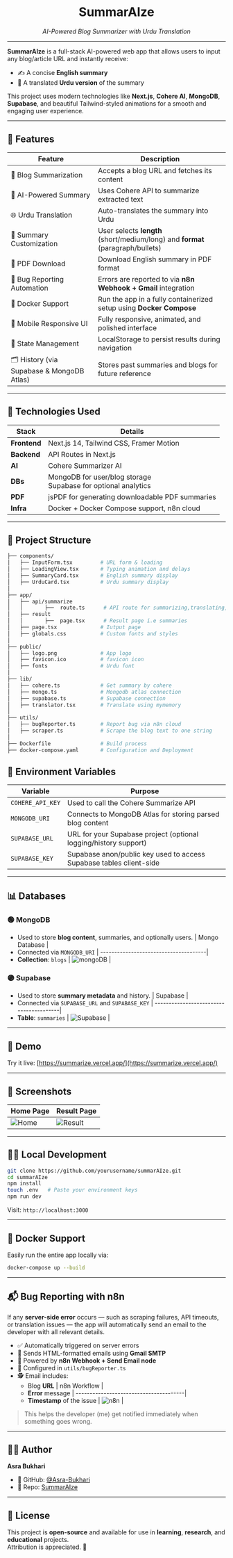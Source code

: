 <h1 align="center">SummarAIze</h1>
<p align="center"><i>AI-Powered Blog Summarizer with Urdu Translation</i></p>

---

**SummarAIze** is a full-stack AI-powered web app that allows users to input any blog/article URL and instantly receive:
- ✍️ A concise **English summary**
- 💬 A translated **Urdu version** of the summary

This project uses modern technologies like **Next.js**, **Cohere AI**, **MongoDB**, **Supabase**, and beautiful Tailwind-styled animations for a smooth and engaging user experience.

---

## 🚀 Features

| Feature                                   | Description                                                                    |
| ------------------------------------------|------------------------------------------------------------------------------- |
| 🔗 Blog Summarization                     | Accepts a blog URL and fetches its content                                     |
| 🧠 AI-Powered Summary                     | Uses Cohere API to summarize extracted text                                    |
| 🌐 Urdu Translation                       | Auto-translates the summary into Urdu                                          |
| 📏 Summary Customization                  | User selects **length** (short/medium/long) and **format** (paragraph/bullets) |
| 🧾 PDF Download                           | Download English summary in PDF format                                         |
| 🐞 Bug Reporting Automation               | Errors are reported to via **n8n Webhook + Gmail** integration                 |
| 🐳 Docker Support                         | Run the app in a fully containerized setup using **Docker Compose**            |
| 📱 Mobile Responsive UI                   | Fully responsive, animated, and polished interface                             |
| 🧩 State Management                       | LocalStorage to persist results during navigation                              |
| 🗂️ History (via Supabase & MongoDB Atlas) | Stores past summaries and blogs for future reference                           |


---

## 🧱 Technologies Used

| Stack        | Details                                                              |
| ------------ | -------------------------------------------------------------------- |
| **Frontend** | Next.js 14, Tailwind CSS, Framer Motion                              |
| **Backend**  | API Routes in Next.js                                                |
| **AI**       | Cohere Summarizer AI                                                 |
| **DBs**      | MongoDB for user/blog storage<br>Supabase for optional analytics     |
| **PDF**      | jsPDF for generating downloadable PDF summaries                      |
| **Infra**    | Docker + Docker Compose support, n8n cloud                           |

---

## 🧬 Project Structure

```bash
├── components/
│   ├── InputForm.tsx         # URL form & loading
│   ├── LoadingView.tsx       # Typing animation and delays
│   ├── SummaryCard.tsx       # English summary display
│   ├── UrduCard.tsx          # Urdu summary display
│
├── app/
│   ├── api/summarize
│   │       ├──  route.ts      # API route for summarizing,translating,storing
│   ├── result
│   │       ├──  page.tsx      # Result page i.e summaries
│   ├── page.tsx              # Iutput page
│   ├── globals.css           # Custom fonts and styles
│
├── public/
│   ├── logo.png              # App logo
│   ├── favicon.ico           # favicon icon
│   ├── fonts                 # Urdu font
│   
├── lib/
│   ├── cohere.ts             # Get summary by cohere
│   ├── mongo.ts              # Mongodb atlas connection
│   ├── supabase.ts           # Supabase connection
│   ├── translator.tsx        # Translate using mymemory
│   
├── utils/
│   ├── bugReporter.ts        # Report bug via n8n cloud
│   ├── scraper.ts            # Scrape the blog text to one string
│
├── Dockerfile                # Build process
├── docker-compose.yaml       # Configuration and Deployment
```


## 📁 Environment Variables

| Variable         | Purpose                                                             |
| ---------------- | ------------------------------------------------------------------- |
| `COHERE_API_KEY` | Used to call the Cohere Summarize API                               |
| `MONGODB_URI`    | Connects to MongoDB Atlas for storing parsed blog content           |
| `SUPABASE_URL`   | URL for your Supabase project (optional logging/history support)    |
| `SUPABASE_KEY`   | Supabase anon/public key used to access Supabase tables client-side |


---

## 📊 Databases

### 🟢 MongoDB

* Used to store **blog content**, summaries, and optionally users.                | Mongo Database                        |       
* Connected via `MONGODB_URI`                                                     | --------------------------------------|
* **Collection**: `blogs`                                                         | ![mongoDB](./screenshots/mongoDB.png) |

### 🟣 Supabase

* Used to store **summary metadata** and history.                                | Supabase                                |
* Connected via `SUPABASE_URL` and `SUPABASE_KEY`                                | ----------------------------------------|
* **Table**: `summaries`                                                         | ![Supabase](./screenshots/supabase.png) |


---

## 📸 Demo

Try it live: [https://summarize.vercel.app/](https://summarize.vercel.app/)


---

## 📸 Screenshots

| Home Page                       | Result Page                         |
| ------------------------------- | ----------------------------------- |
| ![Home](./screenshots/home.png) | ![Result](./screenshots/result.png) |


---

## 👨‍💻 Local Development 

```bash
git clone https://github.com/yourusername/summarAIze.git
cd summarAIze
npm install
touch .env   # Paste your environment keys
npm run dev
```

Visit: `http://localhost:3000`

---

## 🐳 Docker Support

Easily run the entire app locally via:

```bash
docker-compose up --build
```

---

## 📬 Bug Reporting with n8n

If any **server-side error** occurs — such as scraping failures, API timeouts, or translation issues — the app will automatically send an email to the developer with all relevant details.

- ✅ Automatically triggered on server errors                      
- 📩 Sends HTML-formatted emails using **Gmail SMTP**              
- 🔁 Powered by **n8n Webhook + Send Email node**
- 🔧 Configured in `utils/bugReporter.ts`
- 🕵️ Email includes:
  - Blog **URL**                                                 | n8n Workflow                           |
  - **Error** message                                            | ---------------------------------------|
  - **Timestamp** of the issue                                   | ![n8n](./screenshots/n8n-workflow.png) |

> This helps the developer (me) get notified immediately when something goes wrong.

---

## 👩‍🎓 Author

**Asra Bukhari**  

- 🐙 GitHub: [@Asra-Bukhari](https://github.com/Asra-Bukhari)  
- 📁 Repo: [SummarAIze](https://github.com/Asra-Bukhari/summarize)

---

## 📜 License

This project is **open-source** and available for use in **learning**, **research**, and **educational** projects.  
Attribution is appreciated. 💙

